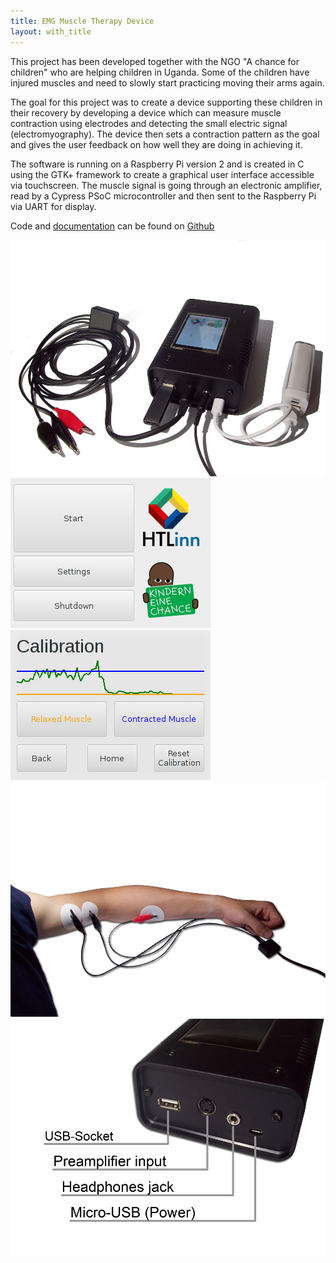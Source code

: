 ```yaml
---
title: EMG Muscle Therapy Device
layout: with_title
---
```


This project has been developed together with the NGO "A chance for children"
who are helping children in Uganda. Some of the children have injured muscles
and need to slowly start practicing moving their arms again.

The goal for this project was to create a device supporting these children in their
recovery by developing a device which can measure muscle contraction using
electrodes and detecting the small electric signal (electromyography).
The device then sets a contraction pattern as the goal and gives the user
feedback on how well they are doing in achieving it.

The software is running on a Raspberry Pi version 2 and is created in C using
the GTK+ framework to create a graphical user interface accessible via touchscreen.
The muscle signal is going through an electronic amplifier, read by a Cypress
PSoC microcontroller and then sent to the Raspberry Pi via UART for display.

Code and [documentation](https://github.com/simonkaufmann/EMG-muscle-therapy-device/blob/master/manual/manual_emg_muscle_therapy_device.pdf) can be found on [Github](https://github.com/simonkaufmann/EMG-muscle-therapy-device)

<div class="w3-row-padding">
<div class="w3-half">
  <img src="/res/biosignal/setup.png" style="max-width: 100%;" onclick="onClick(this, '/res/biosignal/setup.png')"/>
  <img src="/res/biosignal/software1.png" style="max-width: 100%;" onclick="onClick(this, '/res/biosignal/software1.png')"/>
  <img src="/res/biosignal/software2.png" style="max-width: 100%;" onclick="onClick(this, '/res/biosignal/software2.png')"/>
</div>

<div class="w3-half">
  <img src="/res/biosignal/attached.png" style="max-width: 100%;" onclick="onClick(this, '/res/biosignal/attached.png')"/>
  <img src="/res/biosignal/labels.png" style="max-width: 100%;" onclick="onClick(this, '/res/biosignal/labels.png')"/>
</div>
</div>


